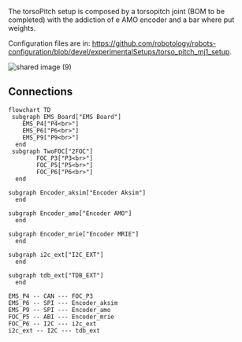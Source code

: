 The torsoPitch setup is composed by a torsopitch joint (BOM to be completed) with the addiction of e AMO encoder and a bar where put weights.


Configuration files are in: https://github.com/robotology/robots-configuration/blob/devel/experimentalSetups/torso_pitch_mj1_setup. 

![shared image (9)](https://github.com/user-attachments/assets/48443f24-996d-4e82-9fde-2f321736520c)

## Connections

``` mermaid
flowchart TD
 subgraph EMS_Board["EMS Board"]
    EMS_P4["P4<br>"]
    EMS_P6["P6<br>"]
    EMS_P9["P9<br>"]
  end
 subgraph TwoFOC["2FOC"]
        FOC_P3["P3<br>"]
        FOC_P5["P5<br>"]
        FOC_P6["P6<br>"]
  end

subgraph Encoder_aksim["Encoder Aksim"]
  end

subgraph Encoder_amo["Encoder AMO"]
  end

subgraph Encoder_mrie["Encoder MRIE"]
  end

subgraph i2c_ext["I2C_EXT"]
  end

subgraph tdb_ext["TDB_EXT"]
  end

EMS_P4 -- CAN --- FOC_P3
EMS_P6 -- SPI --- Encoder_aksim
EMS_P9 -- SPI --- Encoder_amo
FOC_P5 -- ABI --- Encoder_mrie
FOC_P6 -- I2C --- i2c_ext
i2c_ext -- I2C --- tdb_ext



```

